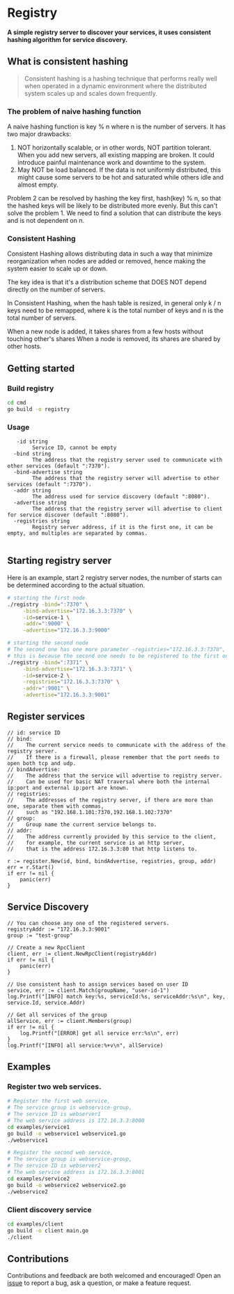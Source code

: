 # Registry
**A simple registry server to discover your services, it uses consistent hashing algorithm for service discovery.**

## What is consistent hashing

> Consistent hashing is a hashing technique that performs really well when operated in a dynamic environment where the distributed system scales up and scales down frequently. 

### The problem of naive hashing function

A naive hashing function is key % n where n is the number of servers.
It has two major drawbacks:
1. NOT horizontally scalable, or in other words, NOT partition tolerant. When you add new servers, all existing mapping are broken. It could introduce painful maintenance work and downtime to the system.
2. May NOT be load balanced. If the data is not uniformly distributed, this might cause some servers to be hot and saturated while others idle and almost empty.

Problem 2 can be resolved by hashing the key first, hash(key) % n, so that the hashed keys will be likely to be distributed more evenly. But this can't solve the problem 1. We need to find a solution that can distribute the keys and is not dependent on n.

### Consistent Hashing
Consistent Hashing allows distributing data in such a way that minimize reorganization when nodes are added or removed, hence making the system easier to scale up or down.

The key idea is that it's a distribution scheme that DOES NOT depend directly on the number of servers.

In Consistent Hashing, when the hash table is resized, in general only k / n keys need to be remapped, where k is the total number of keys and n is the total number of servers.

When a new node is added, it takes shares from a few hosts without touching other's shares
When a node is removed, its shares are shared by other hosts.

## Getting started

### Build registry
```sh
cd cmd 
go build -o registry
```

### Usage
```
   -id string
        Service ID, cannot be empty
  -bind string
        The address that the registry server used to communicate with other services (default ":7370").
  -bind-advertise string
        The address that the registry server will advertise to other services (default ":7370").
  -addr string
        The address used for service discovery (default ":8080").
  -advertise string
        The address that the registry server will advertise to client for service discover (default ":8080").
  -registries string
        Registry server address, if it is the first one, it can be empty, and multiples are separated by commas.
  
```
## Starting registry server

Here is an example, start 2 registry server nodes, the number of starts can be determined according to the actual situation.


``` sh
# starting the first node
./registry -bind=":7370" \
     -bind-advertise="172.16.3.3:7370" \
     -id=service-1 \
     -addr=":9000" \
     -advertise="172.16.3.3:9000"

# starting the second node
# The second one has one more parameter -registries="172.16.3.3:7370",
# this is because the second one needs to be registered to the first one
./registry -bind=":7371" \
     -bind-advertise="172.16.3.3:7371" \
     -id=service-2 \
     -registries="172.16.3.3:7370" \
     -addr=":9001" \
     -advertise="172.16.3.3:9001"
```

## Register services

```
// id: service ID
// bind: 
//    The current service needs to communicate with the address of the registry server. 
//    If there is a firewall, please remember that the port needs to open both tcp and udp.
// bindAdvertise: 
//    The address that the service will advertise to registry server. 
//    Can be used for basic NAT traversal where both the internal ip:port and external ip:port are known.
// registries:
//    The addresses of the registry server, if there are more than one, separate them with commas, 
//    such as "192.168.1.101:7370,192.168.1.102:7370"
// group: 
//    Group name the current service belongs to.
// addr: 
//    The address currently provided by this service to the client, 
//    for example, the current service is an http server, 
//    that is the address 172.16.3.3:80 that http listens to.

r := register.New(id, bind, bindAdvertise, registries, group, addr)
err = r.Start()
if err != nil {
	panic(err)
}
```


## Service Discovery
```
// You can choose any one of the registered servers.
registryAddr := "172.16.3.3:9001"
group := "test-group"

// Create a new RpcClient
client, err := client.NewRpcClient(registryAddr)
if err != nil {
	panic(err)
}

// Use consistent hash to assign services based on user ID
service, err := client.Match(groupName, "user-id-1")
log.Printf("[INFO] match key:%s, serviceId:%s, serviceAddr:%s\n", key, service.Id, service.Addr)

// Get all services of the group
allService, err := client.Members(group)
if err != nil {
	log.Printf("[ERROR] get all service err:%s\n", err)
}
log.Printf("[INFO] all service:%+v\n", allService)
```

## Examples

### Register two web services.
```sh
# Register the first web service, 
# The service group is webservice-group,
# The service ID is webserver1
# The web service address is 172.16.3.3:8000
cd examples/service1
go build -o webservice1 webservice1.go 
./webservice1

# Register the second web service, 
# The service group is webservice-group,
# The service ID is webserver2
# The web service address is 172.16.3.3:8001
cd examples/service2
go build -o webservice2 webservice2.go
./webservice2
```

### Client discovery service
```sh
cd examples/client
go build -o client main.go
./client
```

## Contributions
Contributions and feedback are both welcomed and encouraged! Open an [issue](https://github.com/werbenhu/registry/issues) to report a bug, ask a question, or make a feature request.

